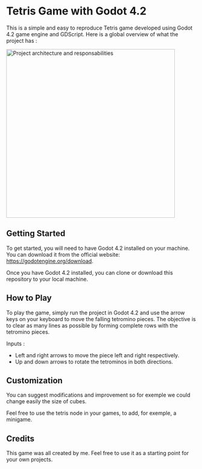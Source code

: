 # Tetris Game with Godot 4.2

This is a simple and easy to reproduce Tetris game developed using Godot 4.2 game engine and GDScript.
Here is a global overview of what the project has :

<img width="447" alt="Project architecture and responsabilities" src="https://github.com/user-attachments/assets/653190fb-5740-4e30-8603-a5fb78e25b0e">

## Getting Started

To get started, you will need to have Godot 4.2 installed on your machine. You can download it from the official website: https://godotengine.org/download.

Once you have Godot 4.2 installed, you can clone or download this repository to your local machine.

## How to Play

To play the game, simply run the project in Godot 4.2 and use the arrow keys on your keyboard to move the falling tetromino pieces. 
The objective is to clear as many lines as possible by forming complete rows with the tetromino pieces.

Inputs :

- Left and right arrows to move the piece left and right respectively.
- Up and down arrows to rotate the tetrominos in both directions.

## Customization

You can suggest modifications and improvement so for exemple we could change easily the size of cubes.

Feel free to use the tetris node in your games, to add, for exemple, a minigame.

## Credits

This game was all created by me.
Feel free to use it as a starting point for your own projects.

